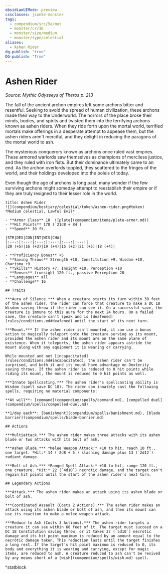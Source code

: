 ```yaml
---
obsidianUIMode: preview
cssclasses: json5e-monster
tags:
  - compendium/src/5e/mot
  - monster/cr/16
  - monster/size/medium
  - monster/type/celestial
aliases:
  - Ashen Rider
dg-publish: "true"
DG-publish: "True"
---
```

# Ashen Rider
*Source: Mythic Odysseys of Theros p. 213*  

The fall of the ancient archon empires left some archons bitter and resentful. Seeking to avoid the spread of human civilization, these archons made their way to the Underworld. The horrors of the place broke their minds, bodies, and spirits and twisted them into the terrifying archons known as ashen riders. When they ride forth upon the mortal world, terrified mortals make offerings in a desperate attempt to appease them, but the ashen riders aren't merciful, and they delight in reducing the paragons of the mortal world to ash.

The mysterious conquerors known as archons once ruled vast empires. These armored warlords saw themselves as champions of merciless justice, and they ruled with iron fists. But their dominance ultimately came to an end. As the archon overlords toppled, they scattered to the fringes of the world, and their holdings developed into the poleis of today.

Even though the age of archons is long past, many wonder if the few surviving archons might someday attempt to reestablish their empire or if they are truly resigned to their lesser role in the world.

```ad-statblock
title: Ashen Rider
![](compendium/bestiary/celestial/token/ashen-rider.png#token)
*Medium celestial, Lawful Evil*

- **Armor Class** 18  ([plate](compendium/items/plate-armor.md))
- **Hit Points** 178 (`21d8 + 84`)
- **Speed** 30 ft.

|STR|DEX|CON|INT|WIS|CHA|
|:---:|:---:|:---:|:---:|:---:|:---:|
|20 (+5)|16 (+3)|19 (+4)|15 (+2)|21 (+5)|18 (+4)|

- **Proficiency Bonus** +5
- **Saving Throws** Strength +10, Constitution +9, Wisdom +10, Charisma +9
- **Skills** History +7, Insight +10, Perception +10
- **Senses** truesight 120 ft., passive Perception 20
- **Languages** all
- **Challenge** 16

## Traits

***Aura of Silence.*** When a creature starts its turn within 30 feet of the ashen rider, the rider can force that creature to make a DC 18 Wisdom saving throw if the rider can see it. On a successful save, the creature is immune to this aura for the next 24 hours. On a failed save, the creature can't speak and is [deafened](rules/conditions.md#deafened) until the start of its next turn.

***Mount.*** If the ashen rider isn't mounted, it can use a bonus action to magically teleport onto the creature serving as its mount, provided the ashen rider and its mount are on the same plane of existence. When it teleports, the ashen rider appears astride the mount along with any equipment it is wearing or carrying.

While mounted and not [incapacitated](rules/conditions.md#incapacitated), the ashen rider can't be surprised, and both it and its mount have advantage on Dexterity saving throws. If the ashen rider is reduced to 0 hit points while riding its mount, the mount is reduced to 0 hit points as well.

***Innate Spellcasting.*** The ashen rider's spellcasting ability is Wisdom (spell save DC 18). The rider can innately cast the following spells, requiring no material components:

**At will**: [command](compendium/spells/command.md), [compelled duel](compendium/spells/compelled-duel.md)

**1/day each**: [banishment](compendium/spells/banishment.md), [blade barrier](compendium/spells/blade-barrier.md)

## Actions

***Multiattack.*** The ashen rider makes three attacks with its ashen blade or two attacks with its bolt of ash.

***Ashen Blade.*** *Melee Weapon Attack:* +10 to hit, reach 10 ft., one target. *Hit:* 14 (`2d8 + 5`) slashing damage plus 13 (`2d12`) radiant damage.

***Bolt of Ash.*** *Ranged Spell Attack:* +10 to hit, range 120 ft., one creature. *Hit:* 22 (`4d10`) necrotic damage, and the target can't regain hit points until the start of the ashen rider's next turn.

## Legendary Actions

***Attack.*** The ashen rider makes an attack using its ashen blade or bolt of ash.

***Coordinated Assault (Costs 2 Actions).*** The ashen rider makes an attack using its ashen blade or bolt of ash, and then its mount can use its reaction to make a melee weapon attack.

***Reduce to Ash (Costs 3 Actions).*** The ashen rider targets a creature it can see within 60 feet of it. The target must succeed on a DC 18 Constitution saving throw, or it takes 27 (`5d10`) necrotic damage and its hit point maximum is reduced by an amount equal to the necrotic damage taken. This reduction lasts until the target finishes a long rest. If the target's hit point maximum is reduced to 0, its body and everything it is wearing and carrying, except for magic items, are reduced to ash. A creature reduced to ash can't be revived by any means short of a [wish](compendium/spells/wish.md) spell.
```
^statblock